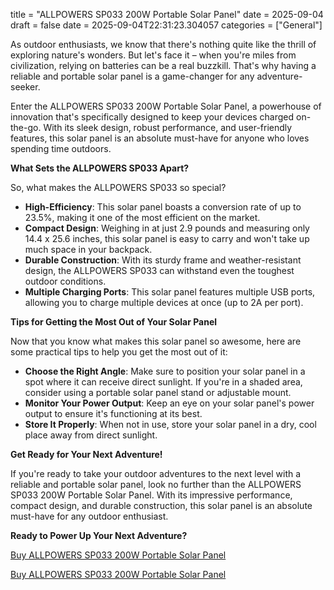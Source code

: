 title = "ALLPOWERS SP033 200W Portable Solar Panel"
date = 2025-09-04
draft = false
date = 2025-09-04T22:31:23.304057
categories = ["General"]

As outdoor enthusiasts, we know that there's nothing quite like the thrill of exploring nature's wonders. But let's face it – when you're miles from civilization, relying on batteries can be a real buzzkill. That's why having a reliable and portable solar panel is a game-changer for any adventure-seeker.

Enter the ALLPOWERS SP033 200W Portable Solar Panel, a powerhouse of innovation that's specifically designed to keep your devices charged on-the-go. With its sleek design, robust performance, and user-friendly features, this solar panel is an absolute must-have for anyone who loves spending time outdoors.

**What Sets the ALLPOWERS SP033 Apart?**

So, what makes the ALLPOWERS SP033 so special?

* **High-Efficiency**: This solar panel boasts a conversion rate of up to 23.5%, making it one of the most efficient on the market.
* **Compact Design**: Weighing in at just 2.9 pounds and measuring only 14.4 x 25.6 inches, this solar panel is easy to carry and won't take up much space in your backpack.
* **Durable Construction**: With its sturdy frame and weather-resistant design, the ALLPOWERS SP033 can withstand even the toughest outdoor conditions.
* **Multiple Charging Ports**: This solar panel features multiple USB ports, allowing you to charge multiple devices at once (up to 2A per port).

**Tips for Getting the Most Out of Your Solar Panel**

Now that you know what makes this solar panel so awesome, here are some practical tips to help you get the most out of it:

* **Choose the Right Angle**: Make sure to position your solar panel in a spot where it can receive direct sunlight. If you're in a shaded area, consider using a portable solar panel stand or adjustable mount.
* **Monitor Your Power Output**: Keep an eye on your solar panel's power output to ensure it's functioning at its best.
* **Store It Properly**: When not in use, store your solar panel in a dry, cool place away from direct sunlight.

**Get Ready for Your Next Adventure!**

If you're ready to take your outdoor adventures to the next level with a reliable and portable solar panel, look no further than the ALLPOWERS SP033 200W Portable Solar Panel. With its impressive performance, compact design, and durable construction, this solar panel is an absolute must-have for any outdoor enthusiast.

**Ready to Power Up Your Next Adventure?**

[Buy ALLPOWERS SP033 200W Portable Solar Panel](https://www.amazon.com/dp/B09W2CFT61)

[Buy ALLPOWERS SP033 200W Portable Solar Panel](https://www.amazon.com/dp/B09W2CFT61)
